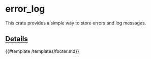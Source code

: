 # error_log

This crate provides a simple way to store errors and log messages.

## [Details](https://lesnake.xyz/opt/error_log/)

{{#template /templates/footer.md}}
